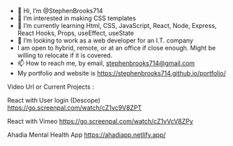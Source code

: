 - 👋 Hi, I’m @StephenBrooks714
- 👀 I’m interested in making CSS templates
- 🌱 I’m currently learning Html, CSS, JavaScript, React, Node, Express, React Hooks, Props, useEffect, useState
- 💞️ I’m looking to work as a web developer for an I.T. company
- I am open to hybrid, remote, or at an office if close enough. Might be willing to relocate if it is covered.
- 📫 How to reach me, by email, stephenbrooks714@gmail.com
- My portfolio and website is https://stephenbrooks714.github.io/portfolio/ 
<!---
StephenBrooks714/StephenBrooks714 is a ✨ special ✨ repository because its `README.md` (this file) appears on your GitHub profile.
You can click the Preview link to take a look at your changes.
--->
 Video Url or Current Projects :

 React with User login (Descope)
 https://go.screenpal.com/watch/cZ1vc9V8ZPT

 React with Vimeo
 https://go.screenpal.com/watch/cZ1vVcV8ZPy

Ahadia Mental Health App
https://ahadiapp.netlify.app/
